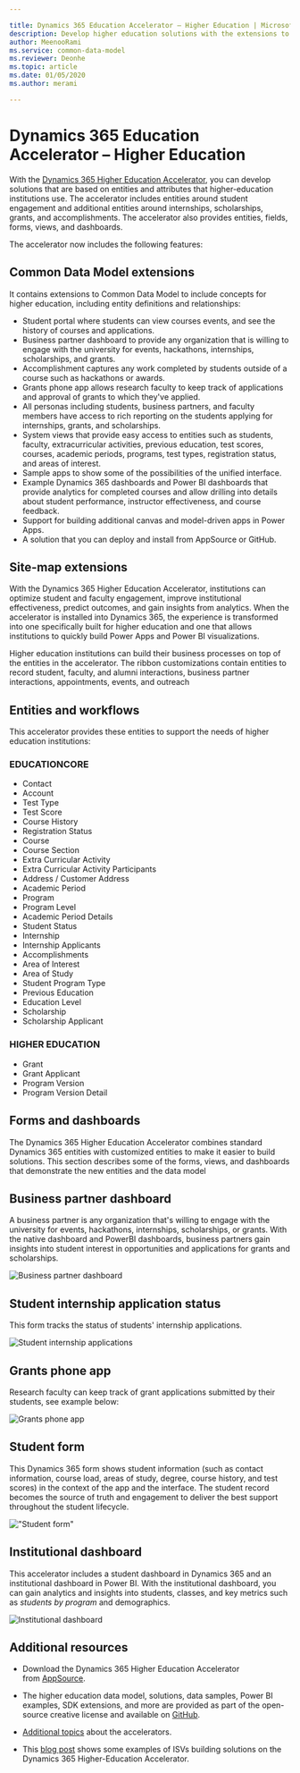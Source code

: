 ```yaml
---

title: Dynamics 365 Education Accelerator – Higher Education | Microsoft Docs
description: Develop higher education solutions with the extensions to Common Data Model and the built-in forms, views, and dashboards of the Dynamics 365 Higher Education Accelerator.
author: MeenooRami
ms.service: common-data-model
ms.reviewer: Deonhe
ms.topic: article
ms.date: 01/05/2020
ms.author: merami

---
```


# Dynamics 365 Education Accelerator – Higher Education

With the [Dynamics 365 Higher Education Accelerator](https://appsource.microsoft.com/product/dynamics-365/mshied.highereducationcommondatamodel?tab=Overview), you can develop solutions that are based on entities and attributes that higher-education institutions use. The accelerator includes entities around student engagement and additional entities around internships, scholarships, grants, and accomplishments. The accelerator also provides entities, fields, forms, views, and dashboards.

The accelerator now includes the following features:

## Common Data Model extensions

It contains extensions to Common Data Model to include concepts for higher education, including entity definitions and relationships:

- Student portal where students can view courses events, and see the history of courses and applications.
- Business partner dashboard to provide any organization that is willing to engage with the university for events, hackathons, internships, scholarships, and grants.
- Accomplishment captures any work completed by students outside of a course such as hackathons or awards.
- Grants phone app allows research faculty to keep track of applications and approval of grants to which they've applied.
- All personas including students, business partners, and faculty members have access to rich reporting on the students applying for internships, grants, and scholarships.
- System views that provide easy access to entities such as students, faculty, extracurricular activities, previous education, test scores, courses, academic periods, programs, test types, registration status, and areas of interest.
- Sample apps to show some of the possibilities of the unified interface.
- Example Dynamics 365 dashboards and Power BI dashboards that provide analytics for completed courses and allow drilling into details about student performance, instructor effectiveness, and course feedback.
- Support for building additional canvas and model-driven apps in Power Apps.
- A solution that you can deploy and install from AppSource or GitHub.

## Site-map extensions

With the Dynamics 365 Higher Education Accelerator, institutions can optimize student and faculty engagement, improve institutional effectiveness, predict outcomes, and gain insights from analytics. When the accelerator is installed into Dynamics 365, the experience is transformed into one specifically built for higher education and one that allows institutions to quickly build Power Apps and Power BI visualizations.

Higher education institutions can build their business processes on top of the entities in the accelerator. The ribbon customizations contain entities to record student, faculty, and alumni interactions, business partner interactions, appointments, events, and outreach

## Entities and workflows

This accelerator provides these entities to support the needs of higher education institutions:

### EDUCATIONCORE

- Contact
- Account
- Test Type
- Test Score
- Course History
- Registration Status
- Course
- Course Section
- Extra Curricular Activity
- Extra Curricular Activity Participants
- Address / Customer Address
- Academic Period
- Program 
- Program Level
- Academic Period Details
- Student Status
- Internship
- Internship Applicants
- Accomplishments
- Area of Interest
- Area of Study
- Student Program Type
- Previous Education
- Education Level
- Scholarship
- Scholarship Applicant

### HIGHER EDUCATION
- Grant 
- Grant Applicant
- Program Version
- Program Version Detail

## Forms and dashboards

The Dynamics 365 Higher Education Accelerator combines standard Dynamics 365 entities with customized entities to make it easier to build solutions. This section describes some of the forms, views, and dashboards that demonstrate the new entities and the data model

## Business partner dashboard

A business partner is any organization that's willing to engage with the university for events, hackathons, internships, scholarships, or grants. With the native dashboard and PowerBI dashboards, business partners gain insights into student interest in opportunities and applications for grants and scholarships.

![Business partner dashboard](media/businesspartnerdashboard.png "Business partner dashboard")

## Student internship application status

This form tracks the status of students' internship applications.

![Student internship applications](media/studentintershipapplication.png "Student internship applications")

## Grants phone app

Research faculty can keep track of grant applications submitted by their students, see example below:

![Grants phone app](media/grantsphoneapp.png "Grants phone app")

## Student form

This Dynamics 365 form shows student information (such as contact information, course load, areas of study, degree, course history, and test scores) in the context of the app and the interface. The student record becomes the source of truth and engagement to deliver the best support throughout the student lifecycle.

!["Student form"](media/hied-student.png "Student form")

## Institutional dashboard

This accelerator includes a student dashboard in Dynamics 365 and an institutional dashboard in Power BI. With the institutional dashboard, you can gain analytics and insights into students, classes, and key metrics such as *students by program* and demographics.

![Institutional dashboard](media/hied-dashboard.png "Institutional dashboard")

## Additional resources

- Download the Dynamics 365 Higher Education Accelerator from [AppSource](https://appsource.microsoft.com/product/dynamics-365/mshied.highereducationcommondatamodel?tab=Overview).

- The higher education data model, solutions, data samples, Power BI examples, SDK extensions, and more are provided as part of the open-source creative license and available on [GitHub](https://github.com/microsoft/Industry-Accelerator-Education/releases).

- [Additional topics](https://community.dynamics.com/365/b/dynamics365isvsuccess/archive/2018/08/01/dynamics-365-brings-industry-focus-through-the-microsoft-power-platform-and-solution-accelerators) about the accelerators. 

- This [blog post](https://community.dynamics.com/365/b/dynamics365isvsuccess/archive/2018/10/30/early-isvs-building-on-the-new-higher-education-accelerator-and-the-microsoft-power-platform) shows some examples of ISVs building solutions on the Dynamics 365 Higher-Education Accelerator.
